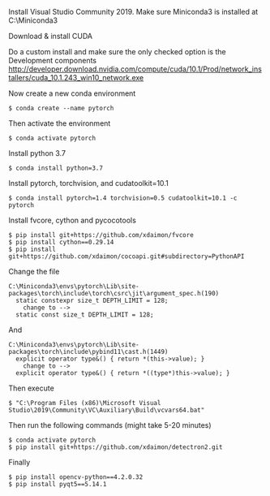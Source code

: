 Install Visual Studio Community 2019.
Make sure Miniconda3 is installed at C:\Miniconda3

Download & install CUDA


Do a custom install and make sure the only checked option is the Development components
http://developer.download.nvidia.com/compute/cuda/10.1/Prod/network_installers/cuda_10.1.243_win10_network.exe

Now create a new conda environment

    $ conda create --name pytorch

Then activate the environment

    $ conda activate pytorch

Install python 3.7

    $ conda install python=3.7

Install pytorch, torchvision, and cudatoolkit=10.1

    $ conda install pytorch=1.4 torchvision=0.5 cudatoolkit=10.1 -c pytorch

Install fvcore, cython and pycocotools

    $ pip install git+https://github.com/xdaimon/fvcore
    $ pip install cython==0.29.14
    $ pip install git+https://github.com/xdaimon/cocoapi.git#subdirectory=PythonAPI

Change the file

    C:\Miniconda3\envs\pytorch\Lib\site-packages\torch\include\torch\csrc\jit\argument_spec.h(190)
      static constexpr size_t DEPTH_LIMIT = 128;
        change to -->
      static const size_t DEPTH_LIMIT = 128;

And

    C:\Miniconda3\envs\pytorch\Lib\site-packages\torch\include\pybind11\cast.h(1449)
      explicit operator type&() { return *(this->value); }
        change to -->
      explicit operator type&() { return *((type*)this->value); }

Then execute

    $ "C:\Program Files (x86)\Microsoft Visual Studio\2019\Community\VC\Auxiliary\Build\vcvars64.bat"

Then run the following commands (might take 5-20 minutes)

    $ conda activate pytorch
    $ pip install git+https://github.com/xdaimon/detectron2.git

Finally

    $ pip install opencv-python==4.2.0.32
    $ pip install pyqt5==5.14.1


